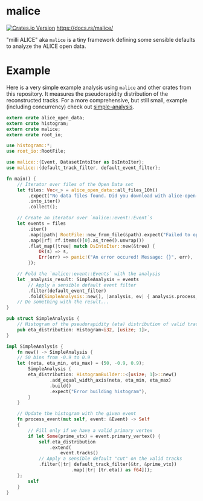 # malice
[![Crates.io Version](https://img.shields.io/crates/v/malice.svg)](https://crates.io/crates/malice)
https://docs.rs/malice/

"milli ALICE" aka `malice` is a tiny framework defining some sensible defaults to analyze the ALICE open data.

# Example

Here is a very simple example analysis using `malice` and other crates from this repository.
It measures the pseudorapidity distribution of the reconstructed tracks.
For a more comprehensive, but still small, example (including concurrency) check out [simple-analysis](https://github.com/cbourjau/alice-rs/tree/master/simple-analysis).


``` rust
extern crate alice_open_data;
extern crate histogram;
extern crate malice;
extern crate root_io;

use histogram::*;
use root_io::RootFile;

use malice::{Event, DatasetIntoIter as DsIntoIter};
use malice::{default_track_filter, default_event_filter};

fn main() {
    // Iterator over files of the Open Data set
    let files: Vec<_> = alice_open_data::all_files_10h()
        .expect("No data files found. Did you download with alice-open-data?")
        .into_iter()
        .collect();

    // Create an iterator over `malice::event::Event`s
    let events = files
        .iter()
        .map(|path| RootFile::new_from_file(&path).expect("Failed to open file"))
        .map(|rf| rf.items()[0].as_tree().unwrap())
        .flat_map(|tree| match DsIntoIter::new(&tree) {
            Ok(s) => s,
            Err(err) => panic!("An error occured! Message: {}", err),
        });

    // Fold the `malice::event::Events` with the analysis	
    let _analysis_result: SimpleAnalysis = events
        // Apply a sensible default event filter
        .filter(default_event_filter)
        .fold(SimpleAnalysis::new(), |analysis, ev| { analysis.process_event(&ev) });
    // Do something with the result...
}

pub struct SimpleAnalysis {
    // Histogram of the pseudorapidity (eta) distribution of valid tracks
    pub eta_distribution: Histogram<i32, [usize; 1]>,
}

impl SimpleAnalysis {
    fn new() -> SimpleAnalysis {
	// 50 bins from -0.9 to 0.9
	let (neta, eta_min, eta_max) = (50, -0.9, 0.9);
        SimpleAnalysis {
	    eta_distribution: HistogramBuilder::<[usize; 1]>::new()
                .add_equal_width_axis(neta, eta_min, eta_max)
                .build()
                .expect("Error building histogram"),
        }
    }

    // Update the histogram with the given event
    fn process_event(mut self, event: &Event) -> Self
    {
        // Fill only if we have a valid primary vertex
        if let Some(prime_vtx) = event.primary_vertex() {
            self.eta_distribution
                .extend(
                    event.tracks()
		    // Apply a sensible default "cut" on the valid tracks
			.filter(|tr| default_track_filter(&tr, &prime_vtx))
                        .map(|tr| [tr.eta() as f64]));
	};
        self
    }
}
```
